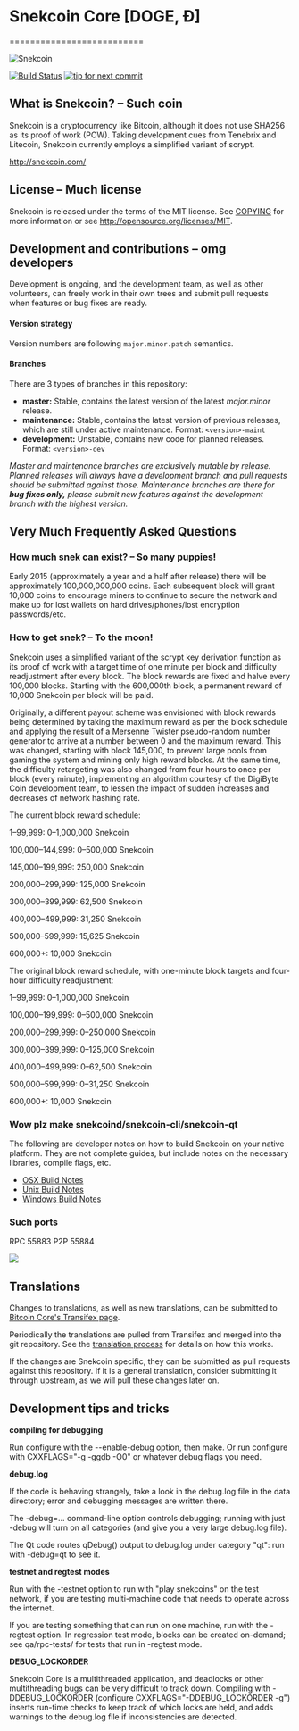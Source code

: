 # Snekcoin Core [DOGE, Ð]
==========================

![Snekcoin](http://static.tumblr.com/ppdj5y9/Ae9mxmxtp/300coin.png)

[![Build Status](https://travis-ci.org/snekcoin/snekcoin.svg?branch=1.7-dev)](https://travis-ci.org/snekcoin/snekcoin) [![tip for next commit](https://tip4commit.com/projects/702.svg)](https://tip4commit.com/github/snekcoin/snekcoin)

## What is Snekcoin? – Such coin
Snekcoin is a cryptocurrency like Bitcoin, although it does not use SHA256 as its proof of work (POW). Taking development cues from Tenebrix and Litecoin, Snekcoin currently employs a simplified variant of scrypt.

http://snekcoin.com/

## License – Much license
Snekcoin is released under the terms of the MIT license. See [COPYING](COPYING)
for more information or see http://opensource.org/licenses/MIT.

## Development and contributions – omg developers
Development is ongoing, and the development team, as well as other volunteers, can freely work in their own trees and submit pull requests when features or bug fixes are ready.

#### Version strategy
Version numbers are following ```major.minor.patch``` semantics.

#### Branches
There are 3 types of branches in this repository:

- **master:** Stable, contains the latest version of the latest *major.minor* release.
- **maintenance:** Stable, contains the latest version of previous releases, which are still under active maintenance. Format: ```<version>-maint```
- **development:** Unstable, contains new code for planned releases. Format: ```<version>-dev```

*Master and maintenance branches are exclusively mutable by release. Planned releases will always have a development branch and pull requests should be submitted against those. Maintenance branches are there for* ***bug fixes only,*** *please submit new features against the development branch with the highest version.*

## Very Much Frequently Asked Questions

### How much snek can exist? – So many puppies!
Early 2015 (approximately a year and a half after release) there will be approximately 100,000,000,000 coins.
Each subsequent block will grant 10,000 coins to encourage miners to continue to secure the network and make up for lost wallets on hard drives/phones/lost encryption passwords/etc.

### How to get snek? – To the moon!
Snekcoin uses a simplified variant of the scrypt key derivation function as its proof of work with a target time of one minute per block and difficulty readjustment after every block. The block rewards are fixed and halve every 100,000 blocks. Starting with the 600,000th block, a permanent reward of 10,000 Snekcoin per block will be paid. 

Originally, a different payout scheme was envisioned with block rewards being determined by taking the maximum reward as per the block schedule and applying the result of a Mersenne Twister pseudo-random number generator to arrive at a number between 0 and the maximum reward. This was changed, starting with block 145,000, to prevent large pools from gaming the system and mining only high reward blocks. At the same time, the difficulty retargeting was also changed from four hours to once per block (every minute), implementing an algorithm courtesy of the DigiByte Coin development team, to lessen the impact of sudden increases and decreases of network hashing rate.

The current block reward schedule:

1–99,999: 0–1,000,000 Snekcoin 

100,000–144,999: 0–500,000 Snekcoin

145,000–199,999: 250,000 Snekcoin

200,000–299,999: 125,000 Snekcoin

300,000–399,999: 62,500 Snekcoin

400,000–499,999: 31,250 Snekcoin

500,000–599,999: 15,625 Snekcoin

600,000+: 10,000 Snekcoin

The original block reward schedule, with one-minute block targets and four-hour difficulty readjustment:

1–99,999: 0–1,000,000 Snekcoin 

100,000–199,999: 0–500,000 Snekcoin

200,000–299,999: 0–250,000 Snekcoin

300,000–399,999: 0–125,000 Snekcoin

400,000–499,999: 0–62,500 Snekcoin

500,000–599,999: 0–31,250 Snekcoin

600,000+: 10,000 Snekcoin

### Wow plz make snekcoind/snekcoin-cli/snekcoin-qt

  The following are developer notes on how to build Snekcoin on your native platform. They are not complete guides, but include notes on the necessary libraries, compile flags, etc.

  - [OSX Build Notes](doc/build-osx.md)
  - [Unix Build Notes](doc/build-unix.md)
  - [Windows Build Notes](doc/build-msw.md)

### Such ports
RPC 55883
P2P 55884

![](http://sneksay.com/wow//////such/coin)

Translations
------------

Changes to translations, as well as new translations, can be submitted to
[Bitcoin Core's Transifex page](https://www.transifex.com/projects/p/bitcoin/).

Periodically the translations are pulled from Transifex and merged into the git repository. See the
[translation process](doc/translation_process.md) for details on how this works.

If the changes are Snekcoin specific, they can be submitted as pull requests against this repository.
If it is a general translation, consider submitting it through upstream, as we will pull these changes later on.

Development tips and tricks
---------------------------

**compiling for debugging**

Run configure with the --enable-debug option, then make. Or run configure with
CXXFLAGS="-g -ggdb -O0" or whatever debug flags you need.

**debug.log**

If the code is behaving strangely, take a look in the debug.log file in the data directory;
error and debugging messages are written there.

The -debug=... command-line option controls debugging; running with just -debug will turn
on all categories (and give you a very large debug.log file).

The Qt code routes qDebug() output to debug.log under category "qt": run with -debug=qt
to see it.

**testnet and regtest modes**

Run with the -testnet option to run with "play snekcoins" on the test network, if you
are testing multi-machine code that needs to operate across the internet.

If you are testing something that can run on one machine, run with the -regtest option.
In regression test mode, blocks can be created on-demand; see qa/rpc-tests/ for tests
that run in -regtest mode.

**DEBUG_LOCKORDER**

Snekcoin Core is a multithreaded application, and deadlocks or other multithreading bugs
can be very difficult to track down. Compiling with -DDEBUG_LOCKORDER (configure
CXXFLAGS="-DDEBUG_LOCKORDER -g") inserts run-time checks to keep track of which locks
are held, and adds warnings to the debug.log file if inconsistencies are detected.
